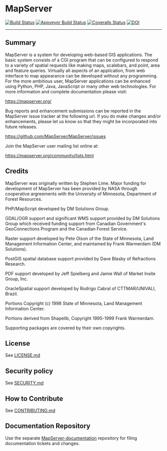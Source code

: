 MapServer
=========

[![Build Status](https://github.com/mapserver/mapserver/actions/workflows/build.yml/badge.svg)](https://github.com/mapserver/mapserver/actions?query=workflow%3A%22build%22+branch%3Amain)
[![Appveyor Build Status](https://ci.appveyor.com/api/projects/status/vw1n07095a8bg23u?svg=true)](https://ci.appveyor.com/project/mapserver/mapserver)
[![Coveralls Status](https://coveralls.io/repos/github/MapServer/MapServer/badge.svg?branch=main)](https://coveralls.io/github/MapServer/MapServer?branch=main)
[![DOI](https://zenodo.org/badge/DOI/10.5281/zenodo.5842012.svg)](https://doi.org/10.5281/zenodo.5842012)

-------
Summary
-------
   
MapServer is a system for developing web-based GIS applications. 
The basic system consists of a CGI program that can be configured to 
respond to a variety of spatial requests like making maps, scalebars, 
and point, area and feature queries. Virtually all aspects of an 
application, from web interface to map appearance can be developed 
without any programming. For the more ambitious user, MapServer 
applications can be enhanced using Python, PHP, Java, JavaScript or 
many other web technologies. For more  information and complete 
documentation please visit:

  https://mapserver.org/

Bug reports and enhancement submissions can be reported in the MapServer 
issue tracker at the following url.   If you do make changes and/or enhancements, 
please let us know so that they might be incorporated into future releases.

  https://github.com/MapServer/MapServer/issues


Join the MapServer user mailing list online at:

  https://mapserver.org/community/lists.html

Credits
-------

MapServer was originally written by Stephen Lime. Major funding for development of 
MapServer has been provided by NASA through cooperative argreements with 
the University of Minnesota, Department of Forest Resources.

PHP/MapScript developed by DM Solutions Group.

GDAL/OGR support and significant WMS support provided by DM Solutions Group 
which received funding support from Canadian Government's GeoConnections 
Program and the Canadian Forest Service.

Raster support developed by Pete Olson of the State of Minnesota, Land 
Management Information Center, and maintained by Frank Warmerdam (DM 
Solutions).

PostGIS spatial database support provided by Dave Blasby of Refractions 
Research.

PDF support developed by Jeff Spielberg and Jamie Wall of Market Insite Group, 
Inc.

OracleSpatial support developed by Rodrigo Cabral of CTTMAR/UNIVALI, Brazil.

Portions Copyright (c) 1998 State of Minnesota, Land Management Information 
Center.

Portions derived from Shapelib, Copyright 1995-1999 Frank Warmerdam.

Supporting packages are covered by their own copyrights.

License
-------

See [LICENSE.md](LICENSE.md)

Security policy
---------------

See [SECURITY.md](SECURITY.md)

How to Contribute
-----------------

See [CONTRIBUTING.md](CONTRIBUTING.md)

Documentation Repository
------------------------

Use the separate [MapServer-documentation](https://github.com/MapServer/MapServer-documentation) 
repository for filing documentation tickets and changes.